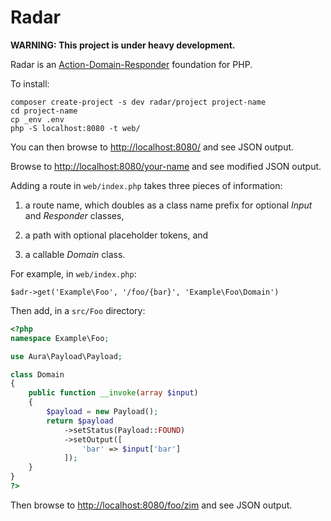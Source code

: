 # Radar

**WARNING: This project is under heavy development.**

Radar is an [Action-Domain-Responder](http://pmjones.io/adr) foundation for PHP.

To install:

    composer create-project -s dev radar/project project-name
    cd project-name
    cp _env .env
    php -S localhost:8080 -t web/

You can then browse to <http://localhost:8080/> and see JSON output.

Browse to <http://localhost:8080/your-name> and see modified JSON output.

Adding a route in `web/index.php` takes three pieces of information:

1. a route name, which doubles as a class name prefix for optional _Input_
and _Responder_ classes,

2. a path with optional placeholder tokens, and

3. a callable _Domain_ class.

For example, in `web/index.php`:

    $adr->get('Example\Foo', '/foo/{bar}', 'Example\Foo\Domain')

Then add, in a `src/Foo` directory:

```php
<?php
namespace Example\Foo;

use Aura\Payload\Payload;

class Domain
{
    public function __invoke(array $input)
    {
        $payload = new Payload();
        return $payload
            ->setStatus(Payload::FOUND)
            ->setOutput([
                'bar' => $input['bar']
            ]);
    }
}
?>
```

Then browse to <http://localhost:8080/foo/zim> and see JSON output.
